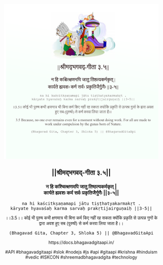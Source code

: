 <img src="../../asset/BG_3_5.png"/>
<center><h2>||श्रीमद्‍भगवद्‍-गीता ३.५||</h2>
<h3>न हि कश्चित्क्षणमपि जातु तिष्ठत्यकर्मकृत् |<br/>कार्यते ह्यवशः कर्म सर्वः प्रकृतिजैर्गुणैः ||३-५||</h3>
<pre>na hi kaścitkṣaṇamapi jātu tiṣṭhatyakarmakṛt .<br/>kāryate hyavaśaḥ karma sarvaḥ prakṛtijairguṇaiḥ ||3-5||</pre>
<p>।।3.5।। कोई भी पुरुष कभी क्षणमात्र भी बिना कर्म किए नहीं रह सकता क्योंकि प्रकृति से उत्पन्न गुणों के द्वारा अवश हुए सब (पुरुषों) से कर्म करवा लिया जाता है।।</p>
<pre>(Bhagavad Gita, Chapter 3, Shloka 5) || @BhagavadGitaApi</pre><p>https://docs.bhagavadgitaapi.in/</p><p>#API #bhagavadgitaapi #slok #nodejs #js #api #gitaapi #krishna #hinduism #vedic #ISKCON #shreemadbhagavadgita #technology</p></center>